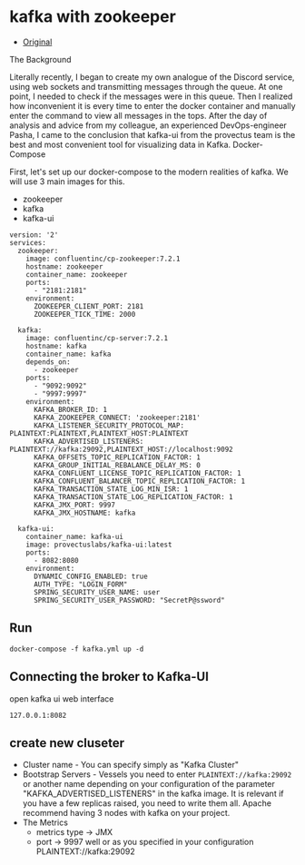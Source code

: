# kafka with zookeeper

* [Original](https://habr.com/ru/articles/753398/)



The Background

Literally recently, I began to create my own analogue of the Discord service, using web sockets and transmitting messages through the queue. At one point, I needed to check if the messages were in this queue. Then I realized how inconvenient it is every time to enter the docker container and manually enter the command to view all messages in the tops. After the day of analysis and advice from my colleague, an experienced DevOps-engineer Pasha, I came to the conclusion that kafka-ui from the provectus team is the best and most convenient tool for visualizing data in Kafka.
Docker-Compose

First, let's set up our docker-compose to the modern realities of kafka. We will use 3 main images for this.

* zookeeper
* kafka
* kafka-ui

```
version: '2'
services:
  zookeeper:
    image: confluentinc/cp-zookeeper:7.2.1
    hostname: zookeeper
    container_name: zookeeper
    ports:
      - "2181:2181"
    environment:
      ZOOKEEPER_CLIENT_PORT: 2181
      ZOOKEEPER_TICK_TIME: 2000

  kafka:
    image: confluentinc/cp-server:7.2.1
    hostname: kafka
    container_name: kafka
    depends_on:
      - zookeeper
    ports:
      - "9092:9092"
      - "9997:9997"
    environment:
      KAFKA_BROKER_ID: 1
      KAFKA_ZOOKEEPER_CONNECT: 'zookeeper:2181'
      KAFKA_LISTENER_SECURITY_PROTOCOL_MAP: PLAINTEXT:PLAINTEXT,PLAINTEXT_HOST:PLAINTEXT
      KAFKA_ADVERTISED_LISTENERS: PLAINTEXT://kafka:29092,PLAINTEXT_HOST://localhost:9092
      KAFKA_OFFSETS_TOPIC_REPLICATION_FACTOR: 1
      KAFKA_GROUP_INITIAL_REBALANCE_DELAY_MS: 0
      KAFKA_CONFLUENT_LICENSE_TOPIC_REPLICATION_FACTOR: 1
      KAFKA_CONFLUENT_BALANCER_TOPIC_REPLICATION_FACTOR: 1
      KAFKA_TRANSACTION_STATE_LOG_MIN_ISR: 1
      KAFKA_TRANSACTION_STATE_LOG_REPLICATION_FACTOR: 1
      KAFKA_JMX_PORT: 9997
      KAFKA_JMX_HOSTNAME: kafka

  kafka-ui:
    container_name: kafka-ui
    image: provectuslabs/kafka-ui:latest
    ports:
      - 8082:8080
    environment:
      DYNAMIC_CONFIG_ENABLED: true
      AUTH_TYPE: "LOGIN_FORM"
      SPRING_SECURITY_USER_NAME: user
      SPRING_SECURITY_USER_PASSWORD: "SecretP@ssword"
```      


## Run
```
docker-compose -f kafka.yml up -d
```
## Connecting the broker to Kafka-UI

open kafka ui web interface 
```
127.0.0.1:8082
```

## create new cluseter 

* Cluster name - You can specify simply as "Kafka Cluster"
* Bootstrap Servers - Vessels you need to enter `PLAINTEXT://kafka:29092` or another name depending on your configuration of the parameter "KAFKA_ADVERTISED_LISTENERS" in the kafka image. 
It is relevant if you have a few replicas raised, you need to write them all. 
Apache recommend having 3 nodes with kafka on your project.
* The Metrics
  * metrics type -> JMX
  * port -> 9997 well or as you specified in your configuration
PLAINTEXT://kafka:29092


